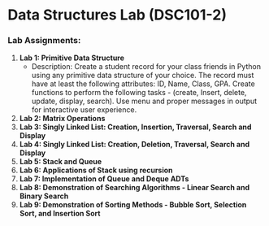 # Data Structures Lab (DSC101-2)

### Lab Assignments:

1. **Lab 1: Primitive Data Structure**
    - Description: Create a student record for your class friends in Python using any primitive data structure of your choice. The record must have at least the following attributes: ID, Name, Class, GPA. Create functions to perform the following tasks - (create, Insert, delete, update, display, search). Use menu and proper messages in output for interactive user experience.
2. **Lab 2: Matrix Operations**
3. **Lab 3: Singly Linked List: Creation, Insertion, Traversal, Search and Display**
4. **Lab 4: Singly Linked List: Creation, Deletion, Traversal, Search and Display**
5. **Lab 5: Stack and Queue**
6. **Lab 6: Applications of Stack using recursion**
7. **Lab 7: Implementation of Queue and Deque ADTs**
8. **Lab 8: Demonstration of Searching Algorithms - Linear Search and Binary Search**
9. **Lab 9: Demonstration of Sorting Methods - Bubble Sort, Selection Sort, and Insertion Sort**

